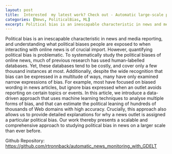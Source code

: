 ```yaml
---
layout: post
title:  Interested  my latest work? Check out - Automatic large-scale political bias detection of news outlets
categories: [News, PoliticalBias, ML]
excerpt: Political bias is an inescapable characteristic in news and media. We introduce a data-driven approach using Machine Learning to analyse it in a globally scalable way that accounts for more manifestations of bias, and with explanations for each classification to better help understand why a news outlet is labelled as either left- or right-leaning.
---
```


Political bias is an inescapable characteristic in news and media reporting, and understanding what political biases people are exposed to when interacting with online news is of crucial import. However, quantifying political bias is problematic. To systematically study the political biases of online news, much of previous research has used human-labelled databases. Yet, these databases tend to be costly, and cover only a few thousand instances at most. Additionally, despite the wide recognition that bias can be expressed in a multitude of ways, many have only examined narrow expressions of bias. For example, most have focused on biased wording in news articles, but ignore bias expressed when an outlet avoids reporting on certain topics or events. In this article, we introduce a data-driven approach that uses machine learning techniques to analyse multiple forms of bias, and that can estimate the political leaning of hundreds of thousands of Web domains with high accuracy. Crucially, this approach also allows us to provide detailed explanations for why a news outlet is assigned a particular political bias. Our work thereby presents a scalable and comprehensive approach to studying political bias in news on a larger scale than ever before.

Github Repository: https://github.com/rtronnback/automatic_news_monitoring_with_GDELT 
